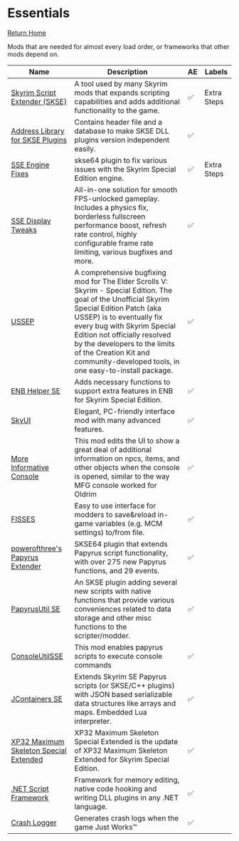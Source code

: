 # Essentials
[Return Home](https://github.com/Geborgen/usefulmods)

Mods that are needed for almost every load order, or frameworks that other mods depend on.

| Name  | Description | AE | Labels |
| ------------- | ------------- | ------------ | ------------ |
| [Skyrim Script Extender (SKSE)](https://skse.silverlock.org/)  | A tool used by many Skyrim mods that expands scripting capabilities and adds additional functionality to the game.  | :white_check_mark: | Extra Steps |
| [Address Library for SKSE Plugins](https://www.nexusmods.com/skyrimspecialedition/mods/32444)  | Contains header file and a database to make SKSE DLL plugins version independent easily.  | :white_check_mark: |
| [SSE Engine Fixes](https://www.nexusmods.com/skyrimspecialedition/mods/17230)  | skse64 plugin to fix various issues with the Skyrim Special Edition engine.  | :white_check_mark: | Extra Steps |
| [SSE Display Tweaks](https://www.nexusmods.com/skyrimspecialedition/mods/34705)  | All-in-one solution for smooth FPS-unlocked gameplay. Includes a physics fix, borderless fullscreen performance boost, refresh rate control, highly configurable frame rate limiting, various bugfixes and more.  | :white_check_mark: |
| [USSEP](https://www.nexusmods.com/skyrimspecialedition/mods/266)  | A comprehensive bugfixing mod for The Elder Scrolls V: Skyrim - Special Edition. The goal of the Unofficial Skyrim Special Edition Patch (aka USSEP) is to eventually fix every bug with Skyrim Special Edition not officially resolved by the developers to the limits of the Creation Kit and community-developed tools, in one easy-to-install package.  | :white_check_mark: |
| [ENB Helper SE](https://www.nexusmods.com/skyrimspecialedition/mods/23174)  | Adds necessary functions to support extra features in ENB for Skyrim Special Edition.  | :white_check_mark: |
| [SkyUI](https://www.nexusmods.com/skyrimspecialedition/mods/12604)  | Elegant, PC-friendly interface mod with many advanced features.  | :white_check_mark: |
| [More Informative Console](https://www.nexusmods.com/skyrimspecialedition/mods/19250)  | This mod edits the UI to show a great deal of additional information on npcs, items, and other objects when the console is opened, similar to the way MFG console worked for Oldrim  | :white_check_mark: |
| [FISSES](https://www.nexusmods.com/skyrimspecialedition/mods/13956)  | Easy to use interface for modders to save&reload in-game variables (e.g. MCM settings) to/from file.  | :white_check_mark: |
| [powerofthree's Papyrus Extender](https://www.nexusmods.com/skyrimspecialedition/mods/22854)  | SKSE64 plugin that extends Papyrus script functionality, with over 275 new Papyrus functions, and 29 events.  | :white_check_mark: |
| [PapyrusUtil SE](https://www.nexusmods.com/skyrimspecialedition/mods/13048)  | An SKSE plugin adding several new scripts with native functions that provide various conveniences related to data storage and other misc functions to the scripter/modder.  | :white_check_mark: |
| [ConsoleUtilSSE](https://www.nexusmods.com/skyrimspecialedition/mods/24858)  | This mod enables papyrus scripts to execute console commands  | :white_check_mark: |
| [JContainers SE](https://www.nexusmods.com/skyrimspecialedition/mods/16495)  | Extends Skyrim SE Papyrus scripts (or SKSE/C++ plugins) with JSON based serializable data structures like arrays and maps. Embedded Lua interpreter.  | :white_check_mark: |
| [XP32 Maximum Skeleton Special Extended](https://www.nexusmods.com/skyrimspecialedition/mods/1988)  | XP32 Maximum Skeleton Special Extended is the update of XP32 Maximum Skeleton Extended for Skyrim Special Edition.  | :white_check_mark: |
| [.NET Script Framework](https://www.nexusmods.com/skyrimspecialedition/mods/21294)  | Framework for memory editing, native code hooking and writing DLL plugins in any .NET language.  | :white_check_mark: |
| [Crash Logger](https://www.nexusmods.com/skyrimspecialedition/mods/59596)  | Generates crash logs when the game Just Works™  | :white_check_mark: |
